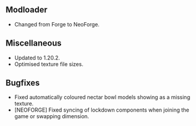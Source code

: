 ## Modloader
- Changed from Forge to NeoForge.

## Miscellaneous
- Updated to 1.20.2.
- Optimised texture file sizes.

## Bugfixes
- Fixed automatically coloured nectar bowl models showing as a missing texture.
- [NEOFORGE] Fixed syncing of lockdown components when joining the game or swapping dimension.